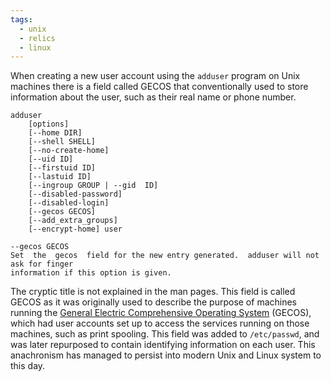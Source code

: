 ```yaml
---
tags:
  - unix
  - relics
  - linux
---
```

When creating a new user account using the `adduser` program on Unix machines there is a field called GECOS that conventionally used to store information about the user, such as their real name or phone number.

```
adduser 
	[options] 
	[--home DIR]
	[--shell SHELL]
	[--no-create-home]
	[--uid ID]
	[--firstuid ID]
	[--lastuid ID]
	[--ingroup GROUP | --gid  ID] 
	[--disabled-password] 
	[--disabled-login]
	[--gecos GECOS]
	[--add_extra_groups]
	[--encrypt-home] user

--gecos GECOS
Set  the  gecos  field for the new entry generated.  adduser will not ask for finger 
information if this option is given.
```

The cryptic title is not explained in the man pages.  This field is called GECOS as it was originally used to describe the purpose of machines running the [General Electric Comprehensive Operating System](https://en.wikipedia.org/wiki/General_Comprehensive_Operating_System) (GECOS), which had user accounts set up to access the services running on those machines, such as print spooling.  This field was added to `/etc/passwd`, and was later repurposed to contain identifying information on each user.  This anachronism has managed to persist into modern Unix and Linux system to this day.